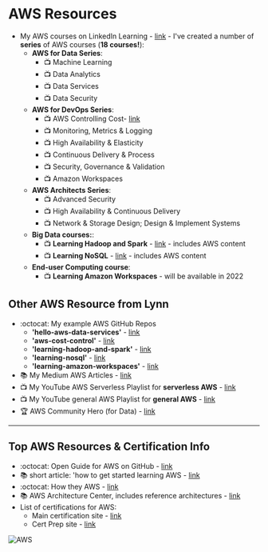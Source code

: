 # AWS Resources

- My AWS courses on LinkedIn Learning - [link](https://www.linkedin.com/learning/search?entityType=COURSE&keywords=aws%20%2B%20lynn%20langi) - I've created a number of **series** of AWS courses (**18 courses!**):
  - **AWS for Data Series**: 
    - 📺 Machine Learning
    - 📺 Data Analytics
    - 📺 Data Services
    - 📺 Data Security
  - **AWS for DevOps Series**: 
    - 📺 AWS Controlling Cost- [link](https://www.linkedin.com/learning/amazon-web-services-controlling-cost)
    - 📺 Monitoring, Metrics & Logging
    - 📺 High Availability & Elasticity
    - 📺 Continuous Delivery & Process
    - 📺 Security, Governance & Validation
    - 📺 Amazon Workspaces
  - **AWS Architects Series**:
    - 📺 Advanced Security
    - 📺 High Availability & Continuous Delivery
    - 📺 Network & Storage Design; Design & Implement Systems
  - **Big Data courses:**:
    - 📺 **Learning Hadoop and Spark** - [link](https://github.com/lynnlangit/learning-hadoop-and-spark) - includes AWS content
    - 📺 **Learning NoSQL** - [link](https://github.com/lynnlangit/learning-nosql) - includes AWS content
  - **End-user Computing course**:
    - 📺 **Learning Amazon Workspaces** - will be available in 2022
    
## Other AWS Resource from Lynn 

- :octocat: My example AWS GitHub Repos
  - **'hello-aws-data-services'** - [link](https://github.com/lynnlangit/Hello-AWS-Data-Services)
  - **'aws-cost-control'** - [link](https://github.com/lynnlangit/aws-cost-control)
  - **'learning-hadoop-and-spark'** - [link](https://github.com/lynnlangit/learning-hadoop-and-spark)
  - **'learning-nosql'** - [link](https://github.com/lynnlangit/learning-nosql)
  - **'learning-amazon-workspaces'** - [link](https://github.com/lynnlangit/learning-amazon-workspaces)
- 📚 My Medium AWS Articles - [link](https://medium.com/search?q=aws%20langit)  
- 📺 My YouTube AWS Serverless Playlist for **serverless AWS** - [link](https://www.youtube.com/playlist?list=PL4Q4HssKcxYsa2A2D2_Zln2tkL4v4-ymO)
- 📺 My YouTube general AWS Playlist for **general AWS** - [link](https://www.youtube.com/playlist?list=PL93B06369FAD34284)
- 🏆 AWS Community Hero (for Data) - [link](https://aws.amazon.com/developer/community/heroes/lynn-langit/?did=dh_card&trk=dh_card)

---

## Top AWS Resources & Certification Info

- :octocat: Open Guide for AWS on GitHub - [link](https://github.com/open-guides/og-aws)
- 📚 short article: 'how to get started learning AWS - [link](https://dev.to/loujaybee/where-and-how-to-start-learning-aws-as-a-beginner-27ab)
- :octocat: How they AWS - [link](https://github.com/upgundecha/howtheyaws)
- 📚 AWS Architecture Center, includes reference architectures - [link](https://aws.amazon.com/architecture)
- List of certifications for AWS:  
  - Main certification site - [link](https://aws.amazon.com/certification/)
  - Cert Prep site - [link]( https://aws.amazon.com/certification/certification-prep/)

![AWS](https://github.com/lynnlangit/learning-cloud/blob/master/AWS/aws.png)
